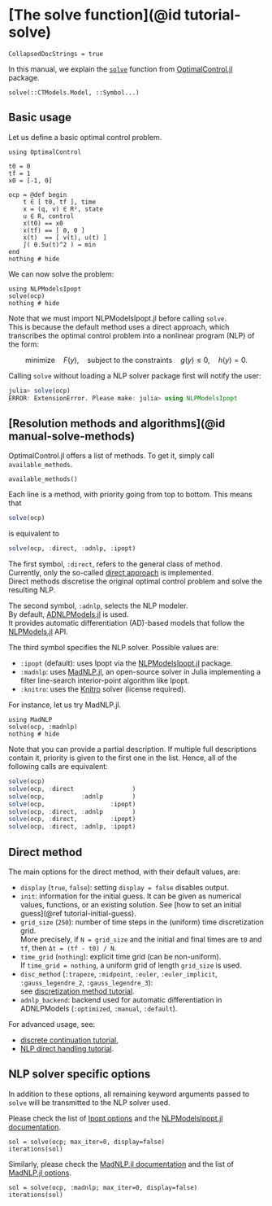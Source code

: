 # [The solve function](@id tutorial-solve)

```@meta
CollapsedDocStrings = true
```

In this manual, we explain the [`solve`](@ref) function from [OptimalControl.jl](https://control-toolbox.org/OptimalControl.jl) package.

```@docs; canonical=false
solve(::CTModels.Model, ::Symbol...)
```

## Basic usage

Let us define a basic optimal control problem.

```@example main
using OptimalControl

t0 = 0
tf = 1
x0 = [-1, 0]

ocp = @def begin
    t ∈ [ t0, tf ], time
    x = (q, v) ∈ R², state
    u ∈ R, control
    x(t0) == x0
    x(tf) == [ 0, 0 ]
    ẋ(t)  == [ v(t), u(t) ]
    ∫( 0.5u(t)^2 ) → min
end
nothing # hide
```

We can now solve the problem:

```@example main
using NLPModelsIpopt
solve(ocp)
nothing # hide
```

Note that we must import NLPModelsIpopt.jl before calling `solve`.  
This is because the default method uses a direct approach, which transcribes the optimal control problem into a nonlinear program (NLP) of the form:

```math
\text{minimize}\quad F(y), \quad\text{subject to the constraints}\quad g(y) \le 0, \quad h(y) = 0. 
```

Calling `solve` without loading a NLP solver package first will notify the user:

```julia
julia> solve(ocp)
ERROR: ExtensionError. Please make: julia> using NLPModelsIpopt
```

## [Resolution methods and algorithms](@id manual-solve-methods)

OptimalControl.jl offers a list of methods. To get it, simply call `available_methods`.

```@example main
available_methods()
```

Each line is a method, with priority going from top to bottom. This means that 

```julia
solve(ocp)
```

is equivalent to 

```julia
solve(ocp, :direct, :adnlp, :ipopt)
```

The first symbol, `:direct`, refers to the general class of method.  
Currently, only the so-called [direct approach](https://en.wikipedia.org/wiki/Optimal_control#Numerical_methods_for_optimal_control) is implemented.  
Direct methods discretise the original optimal control problem and solve the resulting NLP.

The second symbol, `:adnlp`, selects the NLP modeler.  
By default, [ADNLPModels.jl](https://jso.dev/ADNLPModels.jl) is used.  
It provides automatic differentiation (AD)-based models that follow the [NLPModels.jl](https://github.com/JuliaSmoothOptimizers/NLPModels.jl) API.

The third symbol specifies the NLP solver. Possible values are:
- `:ipopt` (default): uses Ipopt via the [NLPModelsIpopt.jl](https://github.com/JuliaSmoothOptimizers/NLPModelsIpopt.jl) package.
- `:madnlp`: uses [MadNLP.jl](https://madnlp.github.io/MadNLP.jl), an open-source solver in Julia implementing a filter line-search interior-point algorithm like Ipopt.
- `:knitro`: uses the [Knitro](https://www.artelys.com/solvers/knitro/) solver (license required).


For instance, let us try MadNLP.jl.

```@example main
using MadNLP
solve(ocp, :madnlp)
nothing # hide
```

Note that you can provide a partial description. If multiple full descriptions contain it, priority is given to the first one in the list. Hence, all of the following calls are equivalent:

```julia
solve(ocp)
solve(ocp, :direct                )
solve(ocp,          :adnlp        )
solve(ocp,                  :ipopt)
solve(ocp, :direct, :adnlp        )
solve(ocp, :direct,         :ipopt)
solve(ocp, :direct, :adnlp, :ipopt)
```

## Direct method

The main options for the direct method, with their default values, are:

- `display` (`true`, `false`): setting `display = false` disables output.
- `init`: information for the initial guess. It can be given as numerical values, functions, or an existing solution. See [how to set an initial guess](@ref tutorial-initial-guess).
- `grid_size` (`250`): number of time steps in the (uniform) time discretization grid.  
  More precisely, if `N = grid_size` and the initial and final times are `t0` and `tf`, then `Δt = (tf - t0) / N`.
- `time_grid` (`nothing`): explicit time grid (can be non-uniform).  
  If `time_grid = nothing`, a uniform grid of length `grid_size` is used.
- `disc_method` (`:trapeze`, `:midpoint`, `:euler`, `:euler_implicit`, `:gauss_legendre_2`, `:gauss_legendre_3`):  
  see [discretization method tutorial](https://control-toolbox.org/Tutorials.jl/stable/tutorial-discretisation.html).
- `adnlp_backend`: backend used for automatic differentiation in ADNLPModels (`:optimized`, `:manual`, `:default`).

For advanced usage, see:
- [discrete continuation tutorial](https://control-toolbox.org/Tutorials.jl/stable/tutorial-continuation.html),
- [NLP direct handling tutorial](https://control-toolbox.org/Tutorials.jl/stable/tutorial-nlp.html).

## NLP solver specific options

In addition to these options, all remaining keyword arguments passed to `solve` will be transmitted to the NLP solver used.

Please check the list of [Ipopt options](https://coin-or.github.io/Ipopt/OPTIONS.html) and the [NLPModelsIpopt.jl documentation](https://jso.dev/NLPModelsIpopt.jl).
```@example main
sol = solve(ocp; max_iter=0, display=false)
iterations(sol)
```

Similarly, please check the [MadNLP.jl documentation](https://madnlp.github.io/MadNLP.jl) and the list of [MadNLP.jl options](https://madnlp.github.io/MadNLP.jl/stable/options/).
```@example main
sol = solve(ocp, :madnlp; max_iter=0, display=false)
iterations(sol)
```
